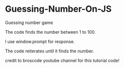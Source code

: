 # Guessing-Number-On-JS
Guessing number game

The code finds the number between 1 to 100.

I use window.prompt for response.

The code reiterates until it finds the number.

credit to broscode youtube channel for this tutorial code!
